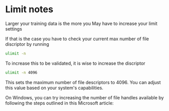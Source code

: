 
# Limit notes

Larger your training data is the more you May have to increase your limit
settings

If that is the case you have to check your current max number of file discriptor
by running

```bash
ulimit -n
```

To increase this to be validated, it is wise to increase the discriptor

```bash
ulimit -n 4096

```

This sets the maximum number of file descriptors to 4096. You can adjust this value based on your system's capabilities.

On Windows, you can try increasing the number of file handles available by following the steps outlined in this Microsoft article:
